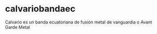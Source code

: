 # calvariobandaec
Calvario es un banda ecuatoriana de fusión metal de vanguardia o Avant Garde Metal 
